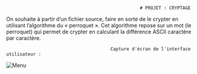                                                       # PROJET : CRYPTAGE

On souhaite à partir d’un fichier source, faire en sorte de le crypter en utilisant l’algorithme du « perroquet ».
Cet algorithme repose sur un mot (le perroquet) qui permet de crypter en calculant la différence ASCII caractère par caractère.
 
                                           Capture d'écran de l'interface utilisateur : 
![Menu](https://www.dropbox.com/s/va31vpshsnpthor/readme-image.png?dl=0)
